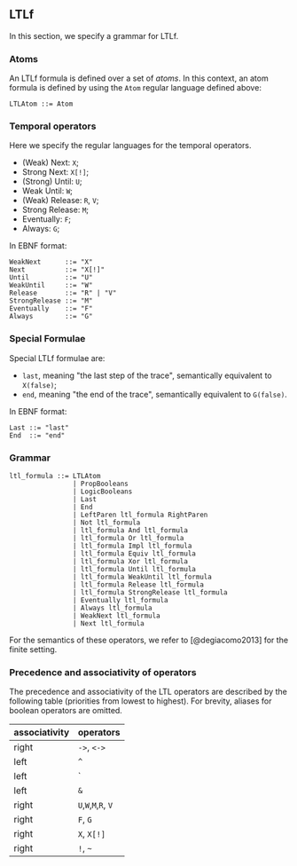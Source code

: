## LTLf

In this section, we specify a grammar for LTLf.

### Atoms

An LTLf formula is defined over a set of _atoms_.
In this context, an atom formula is defined by using 
the `Atom` regular language defined above:

```
LTLAtom ::= Atom
```

### Temporal operators

Here we specify the regular languages for the temporal operators.

- (Weak) Next: `X`;
- Strong Next: `X[!]`;
- (Strong) Until: `U`;
- Weak Until: `W`;
- (Weak) Release: `R`, `V`;
- Strong Release: `M`;
- Eventually: `F`;
- Always: `G`;

In EBNF format:
```
WeakNext      ::= "X"
Next          ::= "X[!]"
Until         ::= "U"
WeakUntil     ::= "W"
Release       ::= "R" | "V"
StrongRelease ::= "M"
Eventually    ::= "F"
Always        ::= "G"
```

### Special Formulae

Special LTLf formulae are:

- `last`, meaning "the last step of the trace", semantically equivalent to `X(false)`;
- `end`, meaning "the end of the trace", semantically equivalent to `G(false)`.

In EBNF format:
```
Last ::= "last"
End  ::= "end"
```

### Grammar

```
ltl_formula ::= LTLAtom
                | PropBooleans
                | LogicBooleans
                | Last
                | End
                | LeftParen ltl_formula RightParen 
                | Not ltl_formula 
                | ltl_formula And ltl_formula
                | ltl_formula Or ltl_formula
                | ltl_formula Impl ltl_formula
                | ltl_formula Equiv ltl_formula
                | ltl_formula Xor ltl_formula
                | ltl_formula Until ltl_formula
                | ltl_formula WeakUntil ltl_formula
                | ltl_formula Release ltl_formula
                | ltl_formula StrongRelease ltl_formula
                | Eventually ltl_formula
                | Always ltl_formula
                | WeakNext ltl_formula
                | Next ltl_formula
```

For the semantics of these operators,
we refer to [@degiacomo2013]
for the finite setting.


### Precedence and associativity of operators

The precedence and associativity of the LTL operators are 
described by the following table (priorities from lowest to highest).
For brevity, aliases for boolean operators
are omitted.

<center>

|associativity|operators|
|-|-|
|right|`->`, `<->`|
|left|`^`|
|left|`|`|
|left|`&`|
|right |`U`,`W`,`M`,`R`, `V`|
|right |`F`, `G`|
|right |`X`, `X[!]`|
|right |`!`, `~`|
</center>


